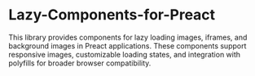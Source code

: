 # Lazy-Components-for-Preact
This library provides components for lazy loading images, iframes, and background images in Preact applications. These components support responsive images, customizable loading states, and integration with polyfills for broader browser compatibility.
